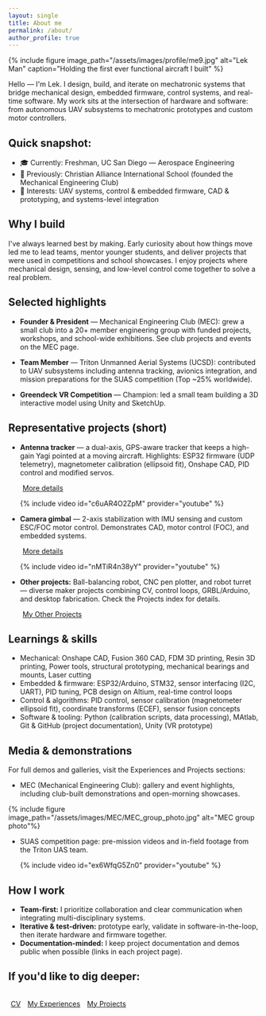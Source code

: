 ```yaml
---
layout: single
title: About me
permalink: /about/
author_profile: true
---
```


{% include figure image_path="/assets/images/profile/me9.jpg" alt="Lek Man" caption="Holding the first ever functional aircraft I built" %}

Hello — I'm Lek. I design, build, and iterate on mechatronic systems that bridge mechanical design, embedded firmware, control systems, and real-time software. My work sits at the intersection of hardware and software: from autonomous UAV subsystems to mechatronic prototypes and custom motor controllers.

## Quick snapshot:

- 🎓 Currently: Freshman, UC San Diego — Aerospace Engineering
- 🏫 Previously: Christian Alliance International School (founded the Mechanical Engineering Club)
- 🔭 Interests: UAV systems, control & embedded firmware, CAD & prototyping, and systems-level integration

## Why I build

I've always learned best by making. Early curiosity about how things move led me to lead teams, mentor younger students, and deliver projects that were used in competitions and school showcases. I enjoy projects where mechanical design, sensing, and low-level control come together to solve a real problem.

## Selected highlights

- **Founder & President** — Mechanical Engineering Club (MEC): grew a small club into a 20+ member engineering group with funded projects, workshops, and school-wide exhibitions. See club projects and events on the MEC page.

- **Team Member** — Triton Unmanned Aerial Systems (UCSD): contributed to UAV subsystems including antenna tracking, avionics integration, and mission preparations for the SUAS competition (Top ~25% worldwide).

- **Greendeck VR Competition** — Champion: led a small team building a 3D interactive model using Unity and SketchUp.

## Representative projects (short)

- **Antenna tracker** — a dual-axis, GPS-aware tracker that keeps a high-gain Yagi pointed at a moving aircraft. Highlights: ESP32 firmware (UDP telemetry), magnetometer calibration (ellipsoid fit), Onshape CAD, PID control and modified servos.

  <a href="{{ '/projects/project1' | relative_url }}" class="btn btn--primary" style="display:inline-block; margin: 0 5px;">More details</a>

  {% include video id="c6uAR4O2ZpM" provider="youtube" %}

- **Camera gimbal** — 2-axis stabilization with IMU sensing and custom ESC/FOC motor control. Demonstrates CAD, motor control (FOC), and embedded systems.

  <a href="{{ '/projects/project2' | relative_url }}" class="btn btn--primary" style="display:inline-block; margin: 0 5px;">More details</a>

  {% include video id="nMTiR4n38yY" provider="youtube" %}

- **Other projects:** Ball-balancing robot, CNC pen plotter, and robot turret — diverse maker projects combining CV, control loops, GRBL/Arduino, and desktop fabrication. Check the Projects index for details.

  <a href="{{ '/projects' | relative_url }}" class="btn btn--primary" style="display:inline-block; margin: 0 5px;">My Other Projects</a>

## Learnings & skills

- Mechanical: Onshape CAD, Fusion 360 CAD, FDM 3D printing, Resin 3D printing, Power tools, structural prototyping, mechanical bearings and mounts, Laser cutting
- Embedded & firmware: ESP32/Arduino, STM32, sensor interfacing (I2C, UART), PID tuning, PCB design on Altium, real-time control loops
- Control & algorithms: PID control, sensor calibration (magnetometer ellipsoid fit), coordinate transforms (ECEF), sensor fusion concepts
- Software & tooling: Python (calibration scripts, data processing), MAtlab, Git & GitHub (project documentation), Unity (VR prototype)

## Media & demonstrations

For full demos and galleries, visit the Experiences and Projects sections:

- MEC (Mechanical Engineering Club): gallery and event highlights, including club-built demonstrations and open-morning showcases. 

{% include figure image_path="/assets/images/MEC/MEC_group_photo.jpg" alt="MEC group photo"%}

- SUAS competition page: pre-mission videos and in-field footage from the Triton UAS team. 
  
  {% include video id="ex6WfqG5Zn0" provider="youtube" %}

## How I work

- **Team-first:** I prioritize collaboration and clear communication when integrating multi-disciplinary systems.
- **Iterative & test-driven:** prototype early, validate in software-in-the-loop, then iterate hardware and firmware together.
- **Documentation-minded:** I keep project documentation and demos public when possible (links in each project page).

## If you'd like to dig deeper:

<div style="text-align: left; padding: 1rem 0;">
  <a href="{{ '/CV' | relative_url }}" class="btn btn--primary" style="display:inline-block; margin: 0 5px;">CV</a>
  <a href="{{ '/experiences' | relative_url }}" class="btn btn--primary" style="display:inline-block; margin: 0 5px;">My Experiences</a>
  <a href="{{ '/projects' | relative_url }}" class="btn btn--primary" style="display:inline-block; margin: 0 5px;">My Projects</a>
</div>




